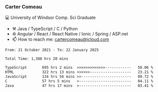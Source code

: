### Carter Comeau

💻 University of Windsor Comp. Sci Graduate

- ⚒️ Java / TypeScript / C / Python
- ⚙️ Angular / React / React Native / Ionic / Spring / ASP.net
- 📫 How to reach me: cartercomeau@icloud.com

<!--START_SECTION:waka-->

```txt
From: 21 October 2021 - To: 22 January 2025

Total Time: 1,388 hrs 20 mins

TypeScript       695 hrs 2 mins  >>>>>>>>>>>>>------------   50.06 %
HTML             322 hrs 13 mins >>>>>>-------------------   23.21 %
JavaScript       134 hrs 56 mins >>-----------------------   09.72 %
C                57 hrs 5 mins   >------------------------   04.11 %
Java             47 hrs 17 mins  >------------------------   03.41 %
```

<!--END_SECTION:waka-->

